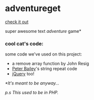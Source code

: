 # adventureget

[check it out](http://zaccolley.com/adventureget/)

super awesome text *adventure* game*

### cool cat's code:
some code we've used on this project:
+ a remove array function by John Resig
+ [Peter Bailey](http://stackoverflow.com/questions/202605/repeat-string-javascript)'s string repeat code
+ [jQuery](http://www.jquery.com 'jQuery') too!


_*It's meant to be anyway..._

_p.s This used to be in PHP._
